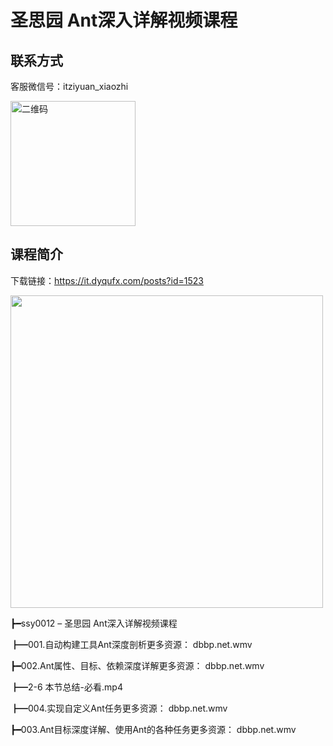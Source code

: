 # 圣思园 Ant深入详解视频课程

## 联系方式

客服微信号：itziyuan_xiaozhi

<img src="https://ziyuanyun.oss-cn-guangzhou.aliyuncs.com/common/20240614073449/666b82192834a.jpg" width="200" height="200" alt="二维码">

## 课程简介

下载链接：https://it.dyqufx.com/posts?id=1523

<img src="https://ziyuanyun.oss-cn-guangzhou.aliyuncs.com/yun/20240515224322/6644ca0a729e0.jpg" width="500" alt="">

  ┣━ssy0012 &#8211; 圣思园 Ant深入详解视频课程

 ┣━001.自动构建工具Ant深度剖析更多资源： dbbp.net.wmv

 ┣━002.Ant属性、目标、依赖深度详解更多资源： dbbp.net.wmv

 ┣━2-6 本节总结-必看.mp4

 ┣━004.实现自定义Ant任务更多资源： dbbp.net.wmv

 ┣━003.Ant目标深度详解、使用Ant的各种任务更多资源： dbbp.net.wmv

  